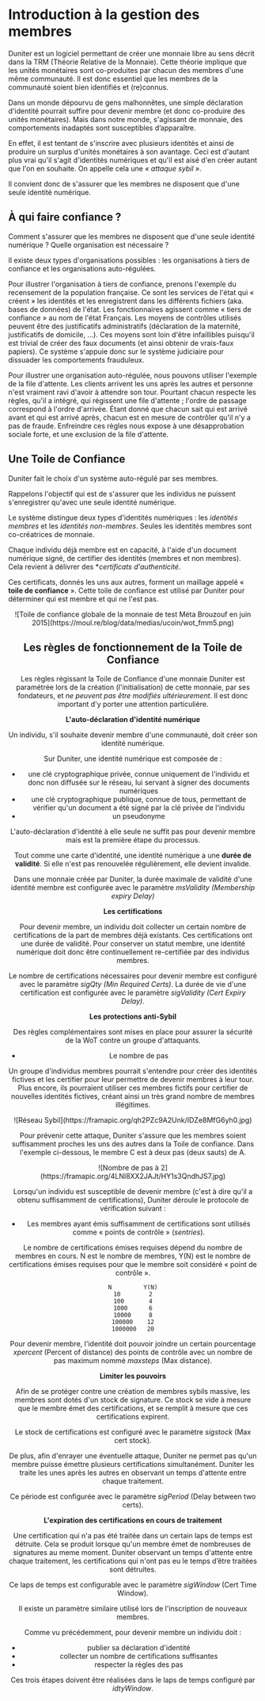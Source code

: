 # Introduction à la gestion des membres

Duniter est un logiciel permettant de créer une monnaie libre au sens décrit dans la TRM (Théorie Relative de la Monnaie).
Cette théorie implique que les unités monétaires sont co-produites par chacun des membres d'une même communauté.
Il est donc essentiel que les membres de la communauté soient bien identifiés et (re)connus.

Dans un monde dépourvu de gens malhonnêtes, une simple déclaration d'identité pourrait suffire pour devenir membre (et donc co-produire des unités monétaires).
Mais dans notre monde, s'agissant de monnaie, des comportements inadaptés sont susceptibles d’apparaître.

En effet, il est tentant de s'inscrire avec plusieurs identités et ainsi de produire un surplus d'unités monétaires à son avantage.
Ceci est d'autant plus vrai qu'il s'agit d'identités numériques et qu'il est aisé d'en créer autant que l'on en souhaite.
On appelle cela une *« attaque sybil »*.

Il convient donc de s'assurer que les membres ne disposent que d'une seule identité numérique.


## À qui faire confiance ?

Comment s'assurer que les membres ne disposent que d'une seule identité numérique ?
Quelle organisation est nécessaire ?

Il existe deux types d'organisations possibles : les organisations à tiers de confiance et les organisations auto-régulées.

Pour illustrer l'organisation à tiers de confiance, prenons l'exemple du recensement de la population française.
Ce sont les services de l'état qui « créent » les identités et les enregistrent dans les différents fichiers (aka. bases de données) de l'état. Les fonctionnaires agissent comme « tiers de confiance » au nom de l'état Français. Les moyens de contrôles utilisés peuvent être des justificatifs administratifs (déclaration de la maternité, justificatifs de domicile, …). Ces moyens sont loin d'être infaillibles puisqu'il est trivial de créer des faux documents (et ainsi obtenir de vrais-faux papiers). 
Ce système s'appuie donc sur le système judiciaire pour dissuader les comportements frauduleux.

Pour illustrer une organisation auto-régulée, nous pouvons utiliser l'exemple de la file d'attente.
Les clients arrivent les uns après les autres et personne n'est vraiment ravi d'avoir à attendre son tour.
Pourtant chacun respecte les règles, qu'il a intégré, qui régissent une file d'attente ; l'ordre de passage correspond à l'ordre d'arrivée.
Étant donné que chacun sait qui est arrivé avant et qui est arrivé après, chacun est en mesure de contrôler qu'il n'y a pas de fraude.
Enfreindre ces règles nous expose à une désapprobation sociale forte, et une exclusion de la file d'attente.


## Une Toile de Confiance

Duniter fait le choix d'un système auto-régulé par ses membres. 

Rappelons l'objectif qui est de s'assurer que les individus ne puissent s'enregistrer qu'avec une seule identité numérique.

Le système distingue deux types d'identités numériques : les *identités membres* et les *identités non-membres*. 
Seules les identités membres sont co-créatrices de monnaie.

Chaque individu déjà membre est en capacité, à l'aide d'un document numérique signé, de certifier des identités (membres et non membres).
Cela revient à délivrer des **certificats d'authenticité*.

Ces certificats, donnés les uns aux autres, forment un maillage appelé « **toile de confiance** ». 
Cette toile de confiance est utilisé par Duniter pour déterminer qui est membre et qui ne l'est pas.


<center>![Toile de confiance globale de la monnaie de test Méta Brouzouf en juin 2015](https://moul.re/blog/data/medias/ucoin/wot_fmm5.png)


## Les règles de fonctionnement de la Toile de Confiance

Les règles régissant la Toile de Confiance d'une monnaie Duniter est paramétrée lors de la création (l'initialisation) de cette monnaie, par ses fondateurs, et *ne peuvent pas être modifiés ultérieurement*.
Il est donc important d'y porter une attention particulière.


**L'auto-déclaration d'identité numérique**

Un individu, s'il souhaite devenir membre d'une communauté, doit créer son identité numérique.

Sur Duniter, une identité numérique est composée de :

 - une clé cryptographique privée, connue uniquement de l'individu et donc non diffusée sur le réseau, lui servant à signer des documents numériques
 - une clé cryptographique publique, connue de tous, permettant de vérifier qu'un document a été signé par la clé privée de l'individu
 - un pseudonyme 

L'auto-déclaration d'identité à elle seule ne suffit pas pour devenir membre mais est la première étape du processus.

Tout comme une carte d'identité, une identité numérique a une **durée de validité**.
Si elle n'est pas renouvelée régulièrement, elle devient invalide.

Dans une monnaie créée par Duniter, la durée maximale de validité d'une identité membre est configurée avec le paramètre *msValidity (Membership expiry Delay)*

**Les certifications**




Pour devenir membre, un individu doit collecter un certain nombre de certifications de la part de membres déjà existants.
Ces certifications ont une durée de validité. Pour conserver un statut membre, une identité numérique doit donc être continuellement re-certifiée par des individus membres.

Le nombre de certifications nécessaires pour devenir membre est configuré avec le paramètre *sigQty (Min Required Certs)*.
La durée de vie d'une certification est configurée avec le paramètre *sigValidity (Cert Expiry Delay)*.

**Les protections anti-Sybil**

Des règles complémentaires sont mises en place pour assurer la sécurité de la WoT contre un groupe d'attaquants.

 - Le nombre de pas

Un groupe d'individus membres pourrait s'entendre pour créer des identités fictives et les certifier pour leur permettre de devenir membres à leur tour.
Plus encore, ils pourraient utiliser ces membres fictifs pour certifier de nouvelles identités fictives, créant ainsi un très grand nombre de membres illégitimes.

<center>![Réseau Sybil](https://framapic.org/qh2PZc9A2Unk/IDZe8MfG6yh0.jpg)


Pour prévenir cette attaque, Duniter s'assure que les membres soient suffisamment proches les uns des autres dans la Toile de confiance.
Dans l'exemple ci-dessous, le membre C est à deux pas (deux sauts) de A.

<center>![Nombre de pas à 2](https://framapic.org/4LNI8XX2JAJt/HY1s3QndhJS7.jpg)


Lorsqu'un individu est susceptible de devenir membre (c'est à dire qu'il a obtenu suffisamment de certifications), Duniter déroule le protocole de vérification suivant :
    
 - Les membres ayant émis suffisamment de certifications sont utilisés comme « points de contrôle » (*sentries*).

Le nombre de certifications émises requises dépend du nombre de membres en cours.
N est le nombre de membres, Y(N) est le nombre de certifications émises requises pour que le membre soit considéré « point de contrôle ».

	N         Y(N)
	10        2
	100       4
	1000      6
	10000     8
	100000    12
	1000000   20

Pour devenir membre, l'identité doit pouvoir joindre un certain pourcentage *xpercent* (Percent of distance) des points de contrôle avec un nombre de pas maximum nommé *maxsteps* (Max distance).


**Limiter les pouvoirs**

Afin de se protéger contre une création de membres sybils massive, les membres sont dotés d'un stock de signature.
Ce stock se vide à mesure que le membre émet des certifications, et se remplit à mesure que ces certifications expirent.

Le stock de certifications est configuré avec le paramètre *sigstock* (Max cert stock).

De plus, afin d'enrayer une éventuelle attaque, Duniter ne permet pas qu'un membre puisse émettre plusieurs certifications simultanément.
Duniter les traite les unes après les autres en observant un temps d'attente entre chaque traitement.

Ce période est configurée avec le paramètre *sigPeriod* (Delay between two certs).


**L'expiration des certifications en cours de traitement**

Une certification qui n'a pas été traitée dans un certain laps de temps est détruite.
Cela se produit lorsque qu'un membre émet de nombreuses de signatures au meme moment.
Duniter observant un temps d'attente entre chaque traitement, les certifications qui n'ont pas eu le temps d’être traitées sont détruites.

Ce laps de temps est configurable avec le paramètre *sigWindow* (Cert Time Window).

Il existe un paramètre similaire utilisé lors de l'inscription de nouveaux membres.

Comme vu précédemment, pour devenir membre un individu doit :

 - publier sa déclaration d'identité
 - collecter un nombre de certifications suffisantes
 - respecter la règles des pas

Ces trois étapes doivent être réalisées dans le laps de temps configuré par *idtyWindow*.

